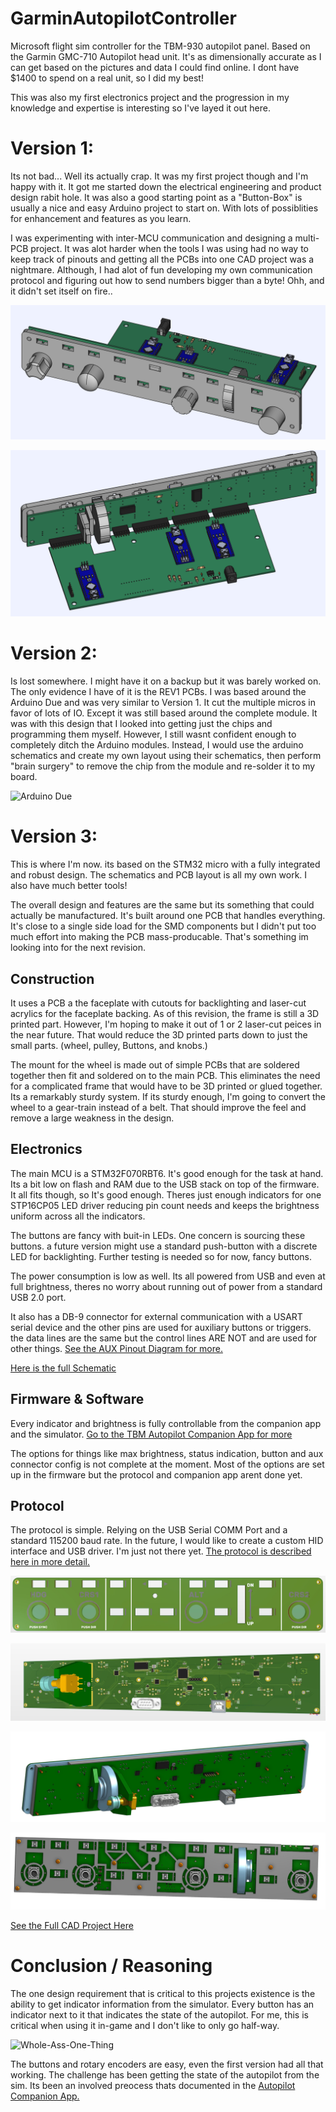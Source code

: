 # GarminAutopilotController
Microsoft flight sim controller for the TBM-930 autopilot panel. Based on the Garmin GMC-710 Autopilot head unit. It's as dimensionally accurate as I can get based on the pictures and data I could find online. I dont have $1400 to spend on a real unit, so I did my best!

This was also my first electronics project and the progression in my knowledge and expertise is interesting so I've layed it out here.

# Version 1:

Its not bad... Well its actually crap. It was my first project though and I'm happy with it. It got me started down the electrical engineering and product design rabit hole. It was also a good starting point as a "Button-Box" is usually a nice and easy Arduino project to start on. With lots of possiblities for enhancement and features as you learn.

I was experimenting with inter-MCU communication and designing a multi-PCB project. It was alot harder when the tools I was using had no way to keep track of pinouts and getting all the PCBs into one CAD project was a nightmare. Although, I had alot of fun developing my own communication protocol and figuring out how to send numbers bigger than a byte! Ohh, and it didn't set itself on fire..

![Version 1 Render 1](./Docs/Renders/FirstTry/TBMAutopilotAssembly-REV1-Front.PNG)

![Version 1 Render 2](./Docs/Renders/FirstTry/TBMAutopilotAssembly-REV1-Back.PNG)


# Version 2:

Is lost somewhere. I might have it on a backup but it was barely worked on. The only evidence I have of it is the REV1 PCBs. I was based around the Arduino Due and was very similar to Version 1. It cut the multiple micros in favor of lots of IO. Except it was still based around the complete module. It was with this design that I looked into getting just the chips and programming them myself. However, I still wasnt confident enough to completely ditch the Arduino modules. Instead, I would use the arduino schematics and create my own layout using their schematics, then perform "brain surgery" to remove the chip from the module and re-solder it to my board.

![Arduino Due](https://store-usa.arduino.cc/cdn/shop/products/A000062_00.front_1000x750.jpg?v=1637829938)

# Version 3:

This is where I'm now. its based on the STM32 micro with a fully integrated and robust design. The schematics and PCB layout is all my own work. I also have much better tools! 

The overall design and features are the same but its something that could actually be manufactured. It's built around one PCB that handles everything. It's close to a single side load for the SMD components but I didn't put too much effort into making the PCB mass-producable. That's something im looking into for the next revision.

## Construction

It uses a PCB a the faceplate with cutouts for backlighting and laser-cut acrylics for the faceplate backing. As of this revision, the frame is still a 3D printed part. However, I'm hoping to make it out of 1 or 2 laser-cut peices in the near future. That would reduce the 3D printed parts down to just the small parts. (wheel, pulley, Buttons, and knobs.)

The mount for the wheel is made out of simple PCBs that are soldered together then fit and soldered on to the main PCB. This eliminates the need for a complicated frame that would have to be 3D printed or glued together. Its a remarkably sturdy system. If its sturdy enough, I'm going to convert the wheel to a gear-train instead of a belt. That should improve the feel and remove a large weakness in the design.

## Electronics

The main MCU is a STM32F070RBT6. It's good enough for the task at hand. Its a bit low on flash and RAM due to the USB stack on top of the firmware. It all fits though, so It's good enough. Theres just enough indicators for one STP16CP05 LED driver reducing pin count needs and keeps the brightness uniform across all the indicators.

The buttons are fancy with buit-in LEDs. One concern is sourcing these buttons. a future version might use a standard push-button with a discrete LED for backlighting. Further testing is needed so for now, fancy buttons.

The power consumption is low as well. Its all powered from USB and even at full brightness, theres no worry about running out of power from a standard USB 2.0 port.

It also has a DB-9 connector for external communication with a USART serial device and the other pins are used for auxiliary buttons or triggers. the data lines are the same but the control lines ARE NOT and are used for other things. [See the AUX Pinout Diagram for more.](./Docs/AuxPinoutDiagram.md)

[Here is the full Schematic](./Docs/GarminAutopilotREV3.pdf)

## Firmware & Software

Every indicator and brightness is fully controllable from the companion app and the simulator. [Go to the TBM Autopilot Companion App for more](https://github.com/Daxxn/TBMAutopilotInterface)

The options for things like max brightness, status indication, button and aux connector config is not complete at the moment. Most of the options are set up in the firmware but the protocol and companion app arent done yet.

## Protocol

The protocol is simple. Relying on the USB Serial COMM Port and a standard 115200 baud rate. In the future, I would like to create a custom HID interface and USB driver. I'm just not there yet. [The protocol is described here in more detail.](./Docs/SerialUSBProtocol.md)

![Render Faceplate](./Docs/Renders/APController_Assembly_Face1.JPG)

![Render Front 1](./Docs/Renders/APController_PCB_Back1.JPG)

![Render Back](./Docs/Renders/APController_Assembly_Back1.JPG)

![Render Front 2](./Docs/Renders/APController_Assembly_Internals1.JPG)

[See the Full CAD Project Here](https://cad.onshape.com/documents/2cdb34bada5ac0e97f55ad1b/w/1d9a53a77bfbd00e7668fd50/e/991477143b7ac83eefeb1334?renderMode=0&uiState=6617a6e1f2ac6e5e4b32f398)

# Conclusion / Reasoning

 The one design requirement that is critical to this projects existence is the ability to get indicator information from the simulator. Every button has an indicator next to it that indicates the state of the autopilot. For me, this is critical when using it in-game and I don't like to only go half-way.
 
 ![Whole-Ass-One-Thing](https://media.tenor.com/cU7bnjkGZ1QAAAAM/ron-swanson-half-ass.gif)
 
 The buttons and rotary encoders are easy, even the first version had all that working. The challenge has been getting the state of the autopilot from the sim. Its been an involved preocess thats documented in the [Autopilot Companion App.](https://github.com/Daxxn/TBMAutopilotInterface)